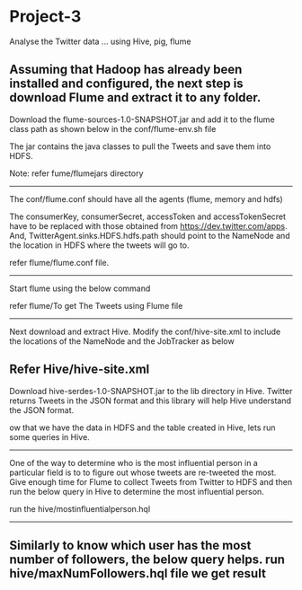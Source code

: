 Project-3
=========

Analyse the Twitter data ... using Hive, pig, flume



Assuming that Hadoop has already been installed and configured, the next step is download Flume and extract it to any folder.
------------------------------------------------------------------------------------------------------------------------------
Download the flume-sources-1.0-SNAPSHOT.jar and add it to the flume class path as shown below in the conf/flume-env.sh file


The jar contains the java classes to pull the Tweets and save them into HDFS.

Note: refer fume/flumejars directory

--------------------------------------------------------------------------------------------------------------------------------------

The conf/flume.conf should have all the agents (flume, memory and hdfs)

The consumerKey, consumerSecret, accessToken and accessTokenSecret have to be replaced with those obtained from https://dev.twitter.com/apps. And,  TwitterAgent.sinks.HDFS.hdfs.path should point to the NameNode and the location in HDFS where the tweets will go to.

refer flume/flume.conf file.

----------------------------------------------------------------------------------------------------------------------------------------------
 Start flume using the below command

refer flume/To get The Tweets using Flume file

------------------------------------------------------------------------------------------------------------------------------------
Next download and extract Hive. Modify the conf/hive-site.xml to include the locations of the NameNode and the JobTracker as below

Refer Hive/hive-site.xml
----------------------------------------------------------------------------------------------------------------------------------------
Download hive-serdes-1.0-SNAPSHOT.jar to the lib directory in Hive. Twitter returns Tweets in the JSON format and this library will help Hive understand the JSON format.


ow that we have the data in HDFS and the table created in Hive, lets run some queries in Hive.


-----------------------------------------------------------------------------------------------------------------------------------

One of the way to determine who is the most influential person in a particular field is to to figure out whose tweets are re-tweeted the most. Give enough time for Flume to collect Tweets from Twitter to HDFS and then run the below query in Hive to determine the most influential person.

run the hive/mostinfluentialperson.hql

-------------------------------------------------------------------------------------------

Similarly to know which user has the most number of followers, the below query helps.
run hive/maxNumFollowers.hql file we get result
--------------------------------------------------------------------------------------------------------------------------------

